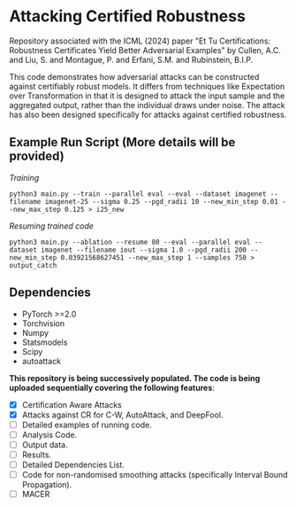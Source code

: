 # Attacking Certified Robustness

Repository associated with the ICML (2024) paper "Et Tu Certifications: Robustness Certificates Yield Better Adversarial Examples" by Cullen, A.C. and Liu, S. and Montague, P. and Erfani, S.M. and Rubinstein, B.I.P.

This code demonstrates how adversarial attacks can be constructed against certifiably robust models. It differs from techniques like Expectation over Transformation in that it is designed to attack the input sample and the aggregated output, rather than the individual draws under noise. The attack has also been designed specifically for attacks against certified robustness. 

## Example Run Script (More details will be provided) 

*Training*
```
python3 main.py --train --parallel eval --eval --dataset imagenet --filename imagenet-25 --sigma 0.25 --pgd_radii 10 --new_min_step 0.01 --new_max_step 0.125 > i25_new
```

*Resuming trained code*
```
python3 main.py --ablation --resume 80 --eval --parallel eval --dataset imagenet --filename iout --sigma 1.0 --pgd_radii 200 --new_min_step 0.03921568627451 --new_max_step 1 --samples 750 > output_catch
```

## Dependencies
- PyTorch >=2.0 
- Torchvision
- Numpy
- Statsmodels
- Scipy
- autoattack


**This repository is being successively populated. The code is being uploaded sequentially covering the following features**:
- [x] Certification Aware Attacks
- [x] Attacks against CR for C-W, AutoAttack, and DeepFool.
- [ ] Detailed examples of running code.  
- [ ] Analysis Code.
- [ ] Output data.
- [ ] Results.
- [ ] Detailed Dependencies List.
- [ ] Code for non-randomised smoothing attacks (specifically Interval Bound Propagation).
- [ ] MACER
